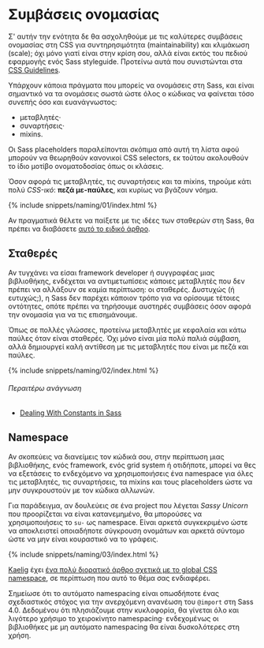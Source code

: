 
# Συμβάσεις ονομασίας

Σ' αυτήν την ενότητα δε θα ασχοληθούμε με τις καλύτερες συμβάσεις ονομασίας στη CSS για συντηρησιμότητα (maintainability) και κλιμάκωση (scale); όχι μόνο γιατί είναι στην κρίση σου, αλλά είναι εκτός του πεδιού εφαρμογής ενός Sass styleguide. Προτείνω αυτά που συνιστώνται στα [CSS Guidelines](http://cssguidelin.es/#naming-conventions).

Υπάρχουν κάποια πράγματα που μπορείς να ονομάσεις στη Sass, και είναι σημαντικό να τα ονομάσεις σωστά ώστε όλος ο κώδικας να φαίνεται τόσο συνεπής όσο και ευανάγνωστος:

* μεταβλητές·
* συναρτήσεις·
* mixins.

Οι Sass placeholders παραλείπονται σκόπιμα από αυτή τη λίστα αφού μπορούν να θεωρηθούν κανονικοί CSS selectors, εκ τούτου ακολουθούν το ίδιο μοτίβο ονοματοδοσίας όπως οι κλάσεις.

Όσον αφορά τις μεταβλητές, τις συναρτήσεις και τα mixins, τηρούμε κάτι πολύ *CSS-ικό*: **πεζά με-παύλες**, και κυρίως να βγάζουν νόημα.

{% include snippets/naming/01/index.html %}

Αν πραγματικά θέλετε να παίξετε με τις ιδέες των σταθερών στη Sass, θα πρέπει να διαβάσετε [αυτό το ειδικό άρθρο](http://www.sitepoint.com/dealing-constants-sass/).

## Σταθερές

Αν τυγχάνει να είσαι framework developer ή συγγραφέας μιας βιβλιοθήκης, ενδέχεται να αντιμετωπίσεις κάποιες μεταβλητές που δεν πρέπει να αλλάξουν σε καμία περίπτωση: οι σταθερές. Δυστυχώς (ή ευτυχώς;), η Sass δεν παρέχει κάποιον τρόπο για να ορίσουμε τέτοιες οντότητες, οπότε πρέπει να τηρήσουμε αυστηρές συμβάσεις όσον αφορά την ονομασία για να τις επισημάνουμε.

Όπως σε πολλές γλώσσες, προτείνω μεταβλητές με κεφαλαία και κάτω παύλες όταν είναι σταθερές. Όχι μόνο είναι μία πολύ παλιά σύμβαση, αλλά δημιουργεί καλή αντίθεση με τις μεταβλητές που είναι με πεζά και παύλες.

{% include snippets/naming/02/index.html %}

###### Περαιτέρω ανάγνωση

* [Dealing With Constants in Sass](http://www.sitepoint.com/dealing-constants-sass/)

## Namespace

Αν σκοπεύεις να διανείμεις τον κώδικά σου, στην περίπτωση μιας βιβλιοθήκης, ενός framework, ενός grid system ή οτιδήποτε, μπορεί να θες να εξετάσεις το ενδεχόμενο να χρησιμοποιήσεις ένα namespace για όλες τις μεταβλητές, τις συναρτήσεις, τα mixins και τους placeholders ώστε να μην συγκρουστούν με τον κώδικα αλλωνών.

Για παράδειγμα, αν δουλεύεις σε ένα project που λέγεται *Sassy Unicorn* που προορίζεται να είναι κατανεμημένο, θα μπορούσες να χρησιμοποιήσεις το `su-` ως namespace. Είναι αρκετά συγκεκριμένο ώστε να αποκλειστεί οποιαδήποτε σύγκρουση ονομάτων και αρκετά σύντομο ώστε να μην είναι κουραστικό να το γράφεις.

{% include snippets/naming/03/index.html %}

[Kaelig](http://kaelig.fr) έχει [ένα πολύ διορατικό άρθρο σχετικά με το global CSS namespace](http://blog.kaelig.fr/post/44554267597/please-respect-the-global-css-namespace), σε περίπτωση που αυτό το θέμα σας ενδιαφέρει.

<div class="note">
  <p>Σημείωσε ότι το αυτόματο namespacing είναι οπωσδήποτε ένας σχεδιαστικός στόχος για την ανερχόμενη ανανέωση του <code>@import</code> στη Sass 4.0. Δεδομένου ότι πλησιάζουμε στην κυκλοφορία, θα γίνεται όλο και λιγότερο χρήσιμο το χειροκίνητο namespacing· ενδεχομένως οι βιβλιοθήκες με μη αυτόματο namespacing θα είναι δυσκολότερες στη χρήση.</p>
</div>
